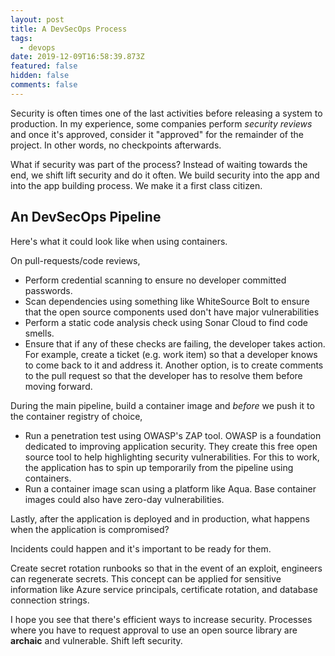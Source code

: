 ```yaml
---
layout: post
title: A DevSecOps Process
tags:
  - devops
date: 2019-12-09T16:58:39.873Z
featured: false
hidden: false
comments: false
---
```

Security is often times one of the last activities before releasing a system to production. In my experience, some companies perform _security reviews_ and once it's approved, consider it "approved" for the remainder of the project. In other words, no checkpoints afterwards.

What if security was part of the process? Instead of waiting towards the end, we shift lift security and do it often. We build security into the app and into the app building process. We make it a first class citizen.

<!--more-->

## An DevSecOps Pipeline

Here's what it could look like when using containers. 

On pull-requests/code reviews,

* Perform credential scanning to ensure no developer committed passwords.
* Scan dependencies using something like WhiteSource Bolt to ensure that the open source components used don't have major vulnerabilities
* Perform a static code analysis check using Sonar Cloud to find code smells. 
* Ensure that if any of these checks are failing, the developer takes action. For example, create a ticket (e.g. work item) so that a developer knows to come back to it and address it. Another option, is to create comments to the pull request so that the developer has to resolve them before moving forward.  

During the main pipeline, build a container image and _before_ we push it to the container registry of choice,

* Run a penetration test using OWASP's ZAP tool. OWASP is a foundation dedicated to improving application security. They create this free open source tool to help highlighting security vulnerabilities. For this to work, the application has to spin up temporarily from the pipeline using containers.
* Run a container image scan using a platform like Aqua. Base container images could also have zero-day vulnerabilities. 

Lastly, after the application is deployed and in production, what happens when the application is compromised?

Incidents could happen and it's important to be ready for them. 

Create secret rotation runbooks so that in the event of an exploit, engineers can regenerate secrets. This concept can be applied for sensitive information like Azure service principals, certificate rotation, and database connection strings.



I hope you see that there's efficient ways to increase security. Processes where you have to request approval to use an open source library are **archaic** and vulnerable. Shift left security.
